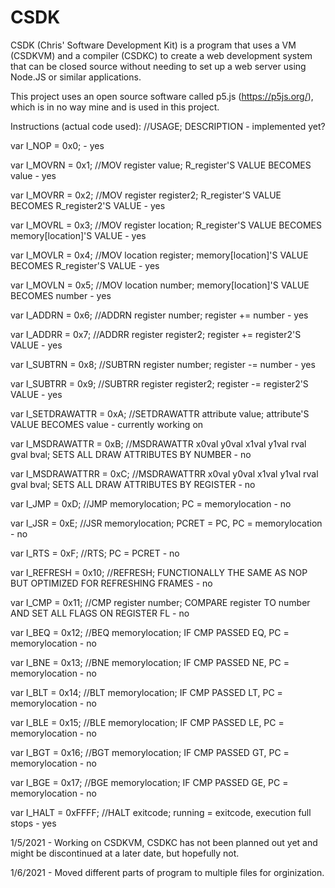 # CSDK
CSDK (Chris' Software Development Kit) is a program that uses a VM (CSDKVM) and a compiler (CSDKC) to create a web development system that can be closed source without needing to set up a web server using Node.JS or similar applications. 

This project uses an open source software called p5.js (https://p5js.org/), which is in no way mine and is used in this project. 

Instructions (actual code used): 
//USAGE; DESCRIPTION - implemented yet?

var I_NOP = 0x0; - yes

var I_MOVRN = 0x1; //MOV register value; R_register'S VALUE BECOMES value - yes

var I_MOVRR = 0x2; //MOV register register2; R_register'S VALUE BECOMES R_register2'S VALUE - yes

var I_MOVRL = 0x3; //MOV register location; R_register'S VALUE BECOMES memory[location]'S VALUE - yes

var I_MOVLR = 0x4; //MOV location register; memory[location]'S VALUE BECOMES R_register'S VALUE - yes

var I_MOVLN = 0x5; //MOV location number; memory[location]'S VALUE BECOMES number - yes

var I_ADDRN = 0x6; //ADDRN register number; register += number - yes

var I_ADDRR = 0x7; //ADDRR register register2; register += register2'S VALUE - yes

var I_SUBTRN = 0x8; //SUBTRN register number; register -= number - yes

var I_SUBTRR = 0x9; //SUBTRR register register2; register -= register2'S VALUE - yes

var I_SETDRAWATTR = 0xA; //SETDRAWATTR attribute value; attribute'S VALUE BECOMES value - currently working on

var I_MSDRAWATTR = 0xB; //MSDRAWATTR x0val y0val x1val y1val rval gval bval; SETS ALL DRAW ATTRIBUTES BY NUMBER - no

var I_MSDRAWATTRR = 0xC; //MSDRAWATTRR x0val y0val x1val y1val rval gval bval; SETS ALL DRAW ATTRIBUTES BY REGISTER - no

var I_JMP = 0xD; //JMP memorylocation; PC = memorylocation - no

var I_JSR = 0xE; //JSR memorylocation; PCRET = PC, PC = memorylocation - no

var I_RTS = 0xF; //RTS; PC = PCRET - no

var I_REFRESH = 0x10; //REFRESH; FUNCTIONALLY THE SAME AS NOP BUT OPTIMIZED FOR REFRESHING FRAMES - no

var I_CMP = 0x11; //CMP register number; COMPARE register TO number AND SET ALL FLAGS ON REGISTER FL - no

var I_BEQ = 0x12; //BEQ memorylocation; IF CMP PASSED EQ, PC = memorylocation - no

var I_BNE = 0x13; //BNE memorylocation; IF CMP PASSED NE, PC = memorylocation - no

var I_BLT = 0x14; //BLT memorylocation; IF CMP PASSED LT, PC = memorylocation - no

var I_BLE = 0x15; //BLE memorylocation; IF CMP PASSED LE, PC = memorylocation - no

var I_BGT = 0x16; //BGT memorylocation; IF CMP PASSED GT, PC = memorylocation - no

var I_BGE = 0x17; //BGE memorylocation; IF CMP PASSED GE, PC = memorylocation - no

var I_HALT = 0xFFFF; //HALT exitcode; running = exitcode, execution full stops - yes


1/5/2021 - Working on CSDKVM, CSDKC has not been planned out yet and might be discontinued at a later date, but hopefully not. 

1/6/2021 - Moved different parts of program to multiple files for orginization. 
